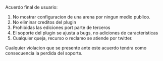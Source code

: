 Acuerdo final de usuario:

1. No mostrar configuracion de una arena por ningun medio publico.
2. No eliminar creditos del plugin
3. Prohibidas las ediciones port parte de terceros
4. El soporte del plugin se ajusta a bugs, no adiciones de caracteristicas
5. Cualquier queja, recurso o reclamo se atiende por twitter.

Cualquier violacion que se presente ante este acuerdo tendra como consecuencia la perdida del soporte.
